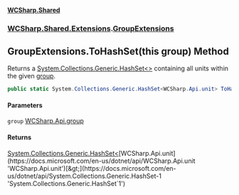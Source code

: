 #### [WCSharp.Shared](README.md 'README')
### [WCSharp.Shared.Extensions](WCSharp.Shared.Extensions.md 'WCSharp.Shared.Extensions').[GroupExtensions](WCSharp.Shared.Extensions.GroupExtensions.md 'WCSharp.Shared.Extensions.GroupExtensions')

## GroupExtensions.ToHashSet(this group) Method

Returns a [System.Collections.Generic.HashSet&lt;&gt;](https://docs.microsoft.com/en-us/dotnet/api/System.Collections.Generic.HashSet-1 'System.Collections.Generic.HashSet`1') containing all units within the given [group](WCSharp.Shared.Extensions.GroupExtensions.ToHashSet(thisWCSharp.Api.group).md#WCSharp.Shared.Extensions.GroupExtensions.ToHashSet(thisWCSharp.Api.group).group 'WCSharp.Shared.Extensions.GroupExtensions.ToHashSet(this WCSharp.Api.group).group').

```csharp
public static System.Collections.Generic.HashSet<WCSharp.Api.unit> ToHashSet(this WCSharp.Api.group group);
```
#### Parameters

<a name='WCSharp.Shared.Extensions.GroupExtensions.ToHashSet(thisWCSharp.Api.group).group'></a>

`group` [WCSharp.Api.group](https://docs.microsoft.com/en-us/dotnet/api/WCSharp.Api.group 'WCSharp.Api.group')

#### Returns
[System.Collections.Generic.HashSet&lt;](https://docs.microsoft.com/en-us/dotnet/api/System.Collections.Generic.HashSet-1 'System.Collections.Generic.HashSet`1')[WCSharp.Api.unit](https://docs.microsoft.com/en-us/dotnet/api/WCSharp.Api.unit 'WCSharp.Api.unit')[&gt;](https://docs.microsoft.com/en-us/dotnet/api/System.Collections.Generic.HashSet-1 'System.Collections.Generic.HashSet`1')